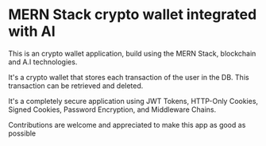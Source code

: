 
# MERN Stack crypto wallet integrated with AI

This is an crypto wallet application, build using the MERN Stack, blockchain and A.I technologies.

It's a crypto wallet that stores each transaction of the user in the DB. This transaction can be retrieved and deleted.

It's a completely secure application using JWT Tokens, HTTP-Only Cookies, Signed Cookies, Password Encryption, and Middleware Chains.

Contributions are welcome and appreciated to make this app as good as possible


